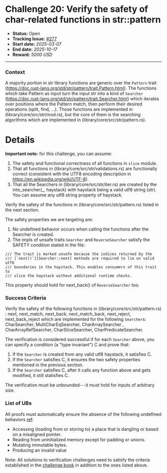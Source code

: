 # Challenge 20: Verify the safety of char-related functions in str::pattern

- **Status:** Open
- **Tracking Issue:** [#277](https://github.com/model-checking/verify-rust-std/issues/277)
- **Start date:** *2025-03-07*
- **End date:** *2025-10-17*
- **Reward:** *5000 USD*

-------------------


### Context

A majority portion in str library functions are generic over the `Pattern` trait (https://doc.rust-lang.org/std/str/pattern/trait.Pattern.html). 
The functions which take Pattern as input turn the input str into a kind of `Searcher` (https://doc.rust-lang.org/std/str/pattern/trait.Searcher.html)  which iterates over positions where the Pattern match, then perform their desired operations (split, find, ...).
Those functions are implemented in (library/core/src/str/mod.rs), but the core of them is the searching algorithms which are implemented in (library/core/src/str/pattern.rs).

# Details

**Important note:** for this challenge, you can assume: 
1. The safety and functional correctness of all functions in `slice` module.
2. That all functions in (library/core/src/str/validations.rs) are functionally correct (consistent with the UTF8 encoding description in https://en.wikipedia.org/wiki/UTF-8). 
3. That all the Searchers in (library/core/src/str/iter.rs) are created by the into_searcher(_, haystack) with haystack being a valid utf8 string (str). You can assume any utf8 string property of haystack.

Verify the safety of the functions in (library/core/src/str/pattern.rs) listed in the next section.

The safety properties we are targeting are: 
1. No undefined behavior occurs when calling the functions after the Searcher is created.
2. The impls of unsafe traits `Searcher` and `ReverseSearcher` satisfy the SAFETY condition stated in the file: 
```
/// The trait is marked unsafe because the indices returned by the
/// [`next()`][Searcher::next] methods are required to lie on valid utf8
/// boundaries in the haystack. This enables consumers of this trait to
/// slice the haystack without additional runtime checks.
```
This property should hold for next_back() of `ReverseSearcher` too.


### Success Criteria

Verify the safety of the following functions in (library/core/src/str/pattern.rs) : next, next_match, next_back, next_match_back, next_reject, next_back_reject
which are implemented for the following `Searcher`s:  CharSearcher, MultiCharEqSearcher, CharArraySearcher , CharArrayRefSearcher, CharSliceSearcher, CharPredicateSearcher.

The verification is considered successful if for each `Searcher` above, you can specify a condition (a "type invariant") C and prove that:
1. If the `Searcher` is created from any valid utf8 haystack, it satisfies C.
2. If the `Searcher` satisfies C, it ensures the two safety properties mentioned in the previous section.
3. If the `Searcher` satisfies C, after it calls any function above and gets modified, it still statisfies C.


The verification must be unbounded---it must hold for inputs of arbitrary size.

### List of UBs

All proofs must automatically ensure the absence of the following undefined behaviors [ref](https://github.com/rust-lang/reference/blob/142b2ed77d33f37a9973772bd95e6144ed9dce43/src/behavior-considered-undefined.md):

* Accessing (loading from or storing to) a place that is dangling or based on a misaligned pointer.
* Reading from uninitialized memory except for padding or unions.
* Mutating immutable bytes.
* Producing an invalid value


Note: All solutions to verification challenges need to satisfy the criteria established in the [challenge book](../general-rules.md)
in addition to the ones listed above.

